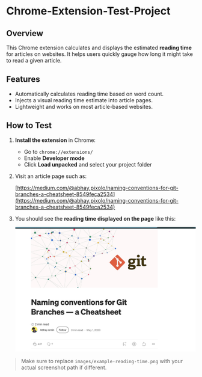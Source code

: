 # Chrome-Extension-Test-Project

## Overview

This Chrome extension calculates and displays the estimated **reading time** for articles on websites. It helps users quickly gauge how long it might take to read a given article.

## Features

- Automatically calculates reading time based on word count.
- Injects a visual reading time estimate into article pages.
- Lightweight and works on most article-based websites.

## How to Test

1. **Install the extension** in Chrome:

   - Go to `chrome://extensions/`
   - Enable **Developer mode**
   - Click **Load unpacked** and select your project folder

2. Visit an article page such as:

   [https://medium.com/@abhay.pixolo/naming-conventions-for-git-branches-a-cheatsheet-8549feca2534](https://medium.com/@abhay.pixolo/naming-conventions-for-git-branches-a-cheatsheet-8549feca2534)

3. You should see the **reading time displayed on the page** like this:

   ![Reading time example](images/description_image.png)

> Make sure to replace `images/example-reading-time.png` with your actual screenshot path if different.
